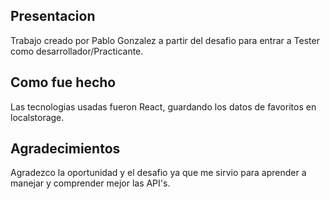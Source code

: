## Presentacion

Trabajo creado por Pablo Gonzalez a partir del desafio para entrar a Tester como desarrollador/Practicante.

## Como fue hecho

Las tecnologias usadas fueron React, guardando los datos de favoritos en localstorage.

## Agradecimientos

Agradezco la oportunidad y el desafio ya que me sirvio para aprender a manejar y comprender mejor las API's.
